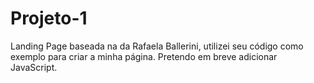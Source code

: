 # Projeto-1
Landing Page baseada na da Rafaela Ballerini, utilizei seu código como exemplo para criar a minha página. Pretendo em breve adicionar JavaScript.
